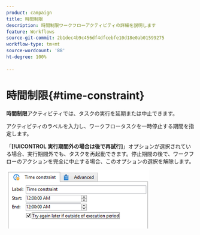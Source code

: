 ```yaml
---
product: campaign
title: 時間制限
description: 時間制限ワークフローアクティビティの詳細を説明します
feature: Workflows
source-git-commit: 2b1dec4b9c456df4dfcebfe10d18e0ab01599275
workflow-type: tm+mt
source-wordcount: '88'
ht-degree: 100%

---
```


# 時間制限{#time-constraint}

**時間制限**&#x200B;アクティビティでは、タスクの実行を延期または中止できます。

アクティビティのラベルを入力し、ワークフロータスクを一時停止する期間を指定します。

「**[!UICONTROL 実行期間外の場合は後で再試行]**」オプションが選択されている場合、実行期間外でも、タスクを再起動できます。停止期間の後で、ワークフローのアクションを完全に中止する場合、このオプションの選択を解除します。

![](assets/s_user_scheduled_wait.png)
